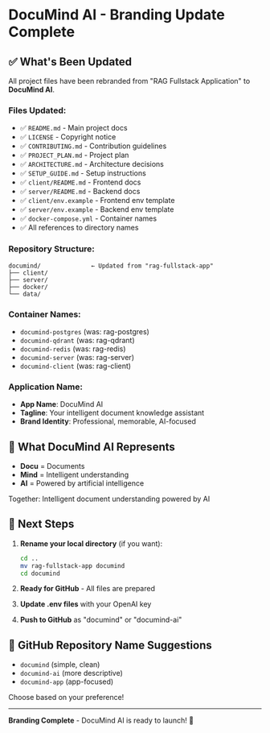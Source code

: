 # DocuMind AI - Branding Update Complete

## ✅ What's Been Updated

All project files have been rebranded from "RAG Fullstack Application" to **DocuMind AI**.

### Files Updated:
- ✅ `README.md` - Main project docs
- ✅ `LICENSE` - Copyright notice  
- ✅ `CONTRIBUTING.md` - Contribution guidelines
- ✅ `PROJECT_PLAN.md` - Project plan
- ✅ `ARCHITECTURE.md` - Architecture decisions
- ✅ `SETUP_GUIDE.md` - Setup instructions
- ✅ `client/README.md` - Frontend docs
- ✅ `server/README.md` - Backend docs
- ✅ `client/env.example` - Frontend env template
- ✅ `server/env.example` - Backend env template
- ✅ `docker-compose.yml` - Container names
- ✅ All references to directory names

### Repository Structure:
```
documind/              ← Updated from "rag-fullstack-app"
├── client/
├── server/
├── docker/
└── data/
```

### Container Names:
- `documind-postgres` (was: rag-postgres)
- `documind-qdrant` (was: rag-qdrant)
- `documind-redis` (was: rag-redis)
- `documind-server` (was: rag-server)
- `documind-client` (was: rag-client)

### Application Name:
- **App Name**: DocuMind AI
- **Tagline**: Your intelligent document knowledge assistant
- **Brand Identity**: Professional, memorable, AI-focused

## 🎯 What DocuMind AI Represents

- **Docu** = Documents
- **Mind** = Intelligent understanding
- **AI** = Powered by artificial intelligence

Together: Intelligent document understanding powered by AI

## 📝 Next Steps

1. **Rename your local directory** (if you want):
   ```bash
   cd ..
   mv rag-fullstack-app documind
   cd documind
   ```

2. **Ready for GitHub** - All files are prepared
3. **Update .env files** with your OpenAI key
4. **Push to GitHub** as "documind" or "documind-ai"

## 🚀 GitHub Repository Name Suggestions

- `documind` (simple, clean)
- `documind-ai` (more descriptive)
- `documind-app` (app-focused)

Choose based on your preference!

---

**Branding Complete** - DocuMind AI is ready to launch! 🎉

